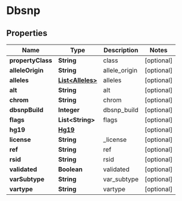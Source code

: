 

# Dbsnp


## Properties

| Name | Type | Description | Notes |
|------------ | ------------- | ------------- | -------------|
|**propertyClass** | **String** | class |  [optional] |
|**alleleOrigin** | **String** | allele_origin |  [optional] |
|**alleles** | [**List&lt;Alleles&gt;**](Alleles.md) | alleles |  [optional] |
|**alt** | **String** | alt |  [optional] |
|**chrom** | **String** | chrom |  [optional] |
|**dbsnpBuild** | **Integer** | dbsnp_build |  [optional] |
|**flags** | **List&lt;String&gt;** | flags |  [optional] |
|**hg19** | [**Hg19**](Hg19.md) |  |  [optional] |
|**license** | **String** | _license |  [optional] |
|**ref** | **String** | ref |  [optional] |
|**rsid** | **String** | rsid |  [optional] |
|**validated** | **Boolean** | validated |  [optional] |
|**varSubtype** | **String** | var_subtype |  [optional] |
|**vartype** | **String** | vartype |  [optional] |




